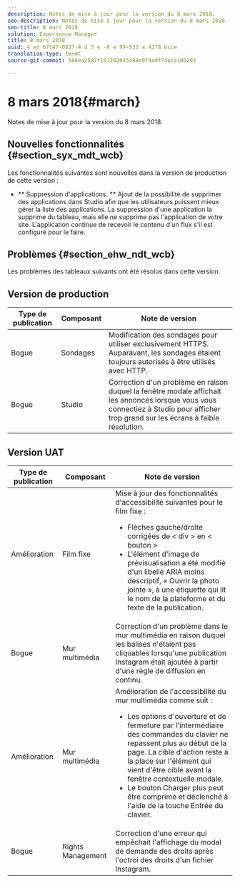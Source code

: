 ```yaml
---
description: Notes de mise à jour pour la version du 8 mars 2018.
seo-description: Notes de mise à jour pour la version du 8 mars 2018.
seo-title: 8 mars 2018
solution: Experience Manager
title: 8 mars 2018
uuid: 4 ed 67147-0837-4 d 5 e -8 e 99-532 a 4278 bcce
translation-type: tm+mt
source-git-commit: 566ea2587f101202045488e9f4edf73ece100293

---
```



# 8 mars 2018{#march}

Notes de mise à jour pour la version du 8 mars 2018.

## Nouvelles fonctionnalités {#section_syx_mdt_wcb}

Les fonctionnalités suivantes sont nouvelles dans la version de production de cette version :

* ** Suppression d'applications. ** Ajout de la possibilité de supprimer des applications dans Studio afin que les utilisateurs puissent mieux gérer la liste des applications. La suppression d'une application la supprime du tableau, mais elle ne supprime pas l'application de votre site. L'application continue de recevoir le contenu d'un flux s'il est configuré pour le faire.

## Problèmes {#section_ehw_ndt_wcb}

Les problèmes des tableaux suivants ont été résolus dans cette version.

## Version de production

| **Type de publication** | **Composant** | **Note de version** |
|---|---|---|
| Bogue | Sondages | Modification des sondages pour utiliser exclusivement HTTPS. Auparavant, les sondages étaient toujours autorisés à être utilisés avec HTTP. |
| Bogue | Studio | Correction d'un problème en raison duquel la fenêtre modale affichait les annonces lorsque vous vous connectiez à Studio pour afficher trop grand sur les écrans à faible résolution. |

## Version UAT

| Type de publication | Composant | Note de version |
|--- |--- |--- |
| Amélioration | Film fixe | Mise à jour des fonctionnalités d'accessibilité suivantes pour le film fixe : <br><ul><li>Flèches gauche/droite corrigées de < div > en < bouton > </li><li>L'élément d'image de prévisualisation a été modifié d'un libellé ARIA moins descriptif, « Ouvrir la photo jointe », à une étiquette qui lit le nom de la plateforme et du texte de la publication.</li></ul> |
| Bogue | Mur multimédia | Correction d'un problème dans le mur multimédia en raison duquel les balises n'étaient pas cliquables lorsqu'une publication Instagram était ajoutée à partir d'une règle de diffusion en continu. |
| Amélioration | Mur multimédia | Amélioration de l'accessibilité du mur multimédia comme suit : <br><ul><li>Les options d'ouverture et de fermeture par l'intermédiaire des commandes du clavier ne repassent plus au début de la page. La cible d'action reste à la place sur l'élément qui vient d'être ciblé avant la fenêtre contextuelle modale.</li><li>Le bouton Charger plus peut être comprimé et déclenché à l'aide de la touche Entrée du clavier.</li></ul> |
| Bogue | Rights Management | Correction d'une erreur qui empêchait l'affichage du modal de demande des droits après l'octroi des droits d'un fichier Instagram. |

